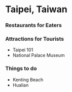 # Taipei, Taiwan

### Restaurants for Eaters

### Attractions for Tourists

- Taipei 101
- National Palace Museum

### Things to do

- Kenting Beach
- Hualian
